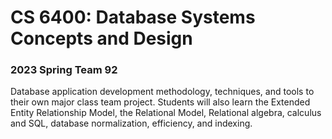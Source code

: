 # CS 6400: Database Systems Concepts and Design
### 2023 Spring Team 92


Database application development methodology, techniques, and tools to their own major class team project. Students will also learn the Extended Entity Relationship Model, the Relational Model, Relational algebra, calculus and SQL, database normalization, efficiency, and indexing. 
